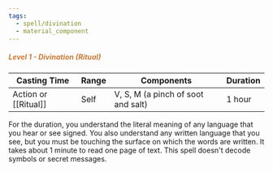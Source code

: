 ```yaml
---
tags:
  - spell/divination
  - material_component
---
```

##### *<span style="color:rgb(203, 123, 55)">Level 1 - Divination (Ritual)</span>*

| Casting Time     | Range | Components                         | Duration |
| ---------------- | ----- | ---------------------------------- | -------- |
| Action or [[Ritual]] | Self  | V, S, M (a pinch of soot and salt) | 1 hour   |
For the duration, you understand the literal meaning of any language that you hear or see signed. You also understand any written language that you see, but you must be touching the surface on which the words are written. It takes about 1 minute to read one page of text. This spell doesn't decode symbols or secret messages.